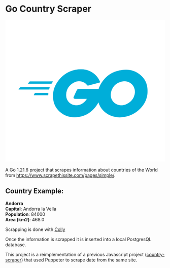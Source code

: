 # Go Country Scraper

![](Go-Logo_Blue.png)

A Go 1.21.6 project that scrapes information about countries of the World from https://www.scrapethissite.com/pages/simple/.

## Country Example:

**Andorra**  
**Capital**: Andorra la Vella  
**Population**: 84000  
**Area (km2)**: 468.0  

Scrapping is done with [Colly](https://go-colly.org/)

Once the information is scrapped it is inserted into a local PostgresQL database.

This project is a reimplementation of a previous Javascript project ([country-scraper](https://github.com/bunny-thief/country-scraper)) that used Puppeter to scrape date from the same site.
